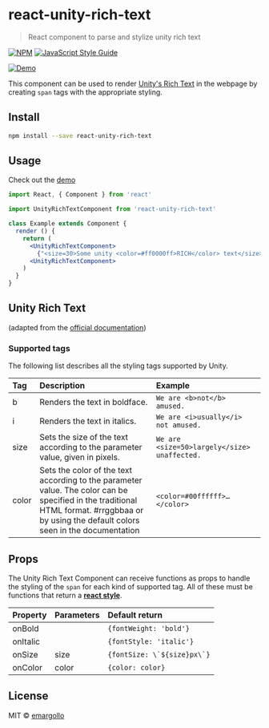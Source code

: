 # react-unity-rich-text

> React component to parse and stylize unity rich text

[![NPM](https://img.shields.io/npm/v/react-unity-rich-text.svg)](https://www.npmjs.com/package/react-unity-rich-text) [![JavaScript Style Guide](https://img.shields.io/badge/code_style-standard-brightgreen.svg)](https://standardjs.com)

[![Demo](https://raw.githubusercontent.com/emargollo/react-unity-rich-text/master/example/demo.gif)](https://emargollo.github.io/react-unity-rich-text/)

This component can be used to render [Unity's Rich Text](https://docs.unity3d.com/Manual/StyledText.html) in the webpage by creating `span` tags with the appropriate styling.

## Install

```bash
npm install --save react-unity-rich-text
```

## Usage

Check out the [demo](https://emargollo.github.io/react-unity-rich-text/)

```jsx
import React, { Component } from 'react'

import UnityRichTextComponent from 'react-unity-rich-text'

class Example extends Component {
  render () {
    return (
      <UnityRichTextComponent>
        {"<size=30>Some unity <color=#ff0000ff>RICH</color> text</size>"}
      <UnityRichTextComponent>
    )
  }
}
```

## Unity Rich Text

(adapted from the [official documentation](https://docs.unity3d.com/Manual/StyledText.html))

### Supported tags

The following list describes all the styling tags supported by Unity.

| Tag | Description | Example |
|:----|:------------|:--------|
|b 	  | Renders the text in boldface. | `We are <b>not</b> amused.` |
|i    | Renders the text in italics.  | `We are <i>usually</i> not amused.` |
|size |	Sets the size of the text according to the parameter value, given in pixels. |	   `We are <size=50>largely</size> unaffected.`
|color |	Sets the color of the text according to the parameter value. The color can be specified in the traditional HTML format. #rrggbbaa or by using the default colors seen in the documentation |  `<color=#00ffffff>…</color>`

## Props

The Unity Rich Text Component can receive functions as props to handle the styling of the `span` for each kind of supported tag. All of these must be functions that return a [**react style**](https://reactjs.org/docs/dom-elements.html#style).

| Property | Parameters | Default return                  |
|:---------|:-----------|:--------------------------------|
| onBold   |            | `{fontWeight: 'bold'}`          |
| onItalic |            | `{fontStyle: 'italic'}`         |
| onSize   | size       | ```{fontSize: \`${size}px\`}``` |
| onColor  | color      | `{color: color}`                |

## License

MIT © [emargollo](https://github.com/emargollo)
